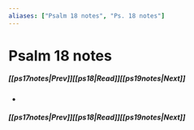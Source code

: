 ```yaml
---
aliases: ["Psalm 18 notes", "Ps. 18 notes"]
---
```

# Psalm 18 notes
##### <span class=arrow-left></span>[[ps17notes|Prev]]<span class=navigation-separator></span>[[ps18|Read]]<span class=navigation-separator></span>[[ps19notes|Next]]<span class=arrow-right></span>
- 
##### <span class=arrow-left></span>[[ps17notes|Prev]]<span class=navigation-separator></span>[[ps18|Read]]<span class=navigation-separator></span>[[ps19notes|Next]]<span class=arrow-right></span>